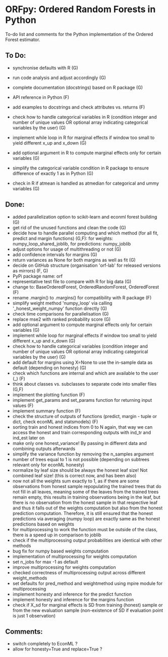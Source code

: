 # ORFpy: Ordered Random Forests in Python

To-do list and comments for the Python implementation of the Ordered Forest estimator.

## To Do:

- synchronise defaults with R (G)
- run code analysis and adjust accordingly (G)
- complete documentation (docstrings) based on R package (G)
- API reference in Python (F)
- add examples to docstrings and check attributes vs. returns (F)

- check how to handle categorical variables in R (condition integer and number of unique values OR optional array indicating categorical variables by the user) (G)
- implement while loop in R for marginal effects if window too small to yield different x_up and x_down (G)
- add optional argument in R to compute marginal effects only for certain variables (G)
- simplify the categorical variable condition in R package to ensure difference of exactly 1 as in Python (G)
- check in R if atmean is handled as atmedian for categorical and ummy variables (G)

## Done:

- added parallelization option to scikit-learn and econml forest building (G)
- get rid of the unused functions and clean the code (G)
- decide how to handle parallel computing and which method (for all fit, predict and margin functions) (G,F): for weights: numpy_loop_shared_joblib, for predictions: numpy_joblib
- adjust options for usage of multithreading or not (G)
- add confidence intervals for margins (G)
- return variances as None for both margins as well as fit (G)
- decide on GitHub structure (organisation 'orf-lab' for released versions as mirrors) (F, G)
- PyPi package name: orf
- representative test file to compare with R for big data (G)
- change to: BaseOrderedForest, OrderedRandomForest, OrderedForest (F)
- rename .margin() to .margins() for compatibility with R package (F)
- simplify weight method 'numpy_loop' via calling '_honest_weight_numpy' function directly (G)
- check time comparisons for parallelisation (G)
- replace mse2 with ranked probability score (G)
- add optional argument to compute marginal effects only for certain variables (G)
- implement while loop for marginal effects if window too small to yield different x_up and x_down (G)
- check how to handle categorical variables (condition integer and number of unique values OR optional array indicating categorical variables by the user) (G)
- add default for margins using X=None to use the in-sample data as default (depending on honesty) (G)
- check which functions are internal and which are available to the user (_) (F)
- think about classes vs. subclasses to separate code into smaller files (G,F)
- implement the plotting function (F)
- implement get_params and set_params function for returning input values (F)
- implement summary function (F)
- check the structure of outputs of functions (predict, margin - tuple or dict, check econML and statsmodels) (F)
- sorting train and honest indices from 0 to N again, that way we can access the honest and train corresponding outputs with ind_tr and ind_est later on
- make only one honest_variance! By passing in different data and combining outputs afterwards
- simplify the variance function by removing the n_samples argument
- number of trees equal to 1 is not possible (depending on subtrees relevant only for econML honesty)
- normalize by leaf size should be always the honest leaf size! Not combined leaf size! (this is correct now, and has been also)
- now not all the weights sum exactly to 1, as if there are some observations from honest sample repopulating the trained trees that do not fill in all leaves, meaning some of the leaves from the trained trees remain empty, this results in training observations being in the leaf, but there is no observation from the honest sample in that respective leaf and thus it falls out of the weights computation but also from the honest prediction computation. Therefore, it is still ensured that the honest predictions via averaging (numpy loop) are exactly same as the honest predictions based on weights
- for multiprocessing to work the function must be outside of the class, there is a speed up in comparison to joblib
- check if the multiprocessing output probabilities are identical with other methods
- bug fix for numpy based weights computation
- implementation of multiprocessing for weights computation
- set n_jobs for max -1 as default
- improve multiprocessing for weights computation
- checked correctness of multiprocessing output across different weight_methods
- set defaults for pred_method and weightmethod using mpire module for multiprocessing
- implement honesty and inference for the predict function
- implement honesty and inference for the margins function
- check if X_sd for marginal effects is SD from training (honest) sample or from the new evaluation sample (non-existence of SD if evaluation point is just 1 observation)

## Comments:

- switch completely to EconML ?
- allow for honesty=True and replace=True ?